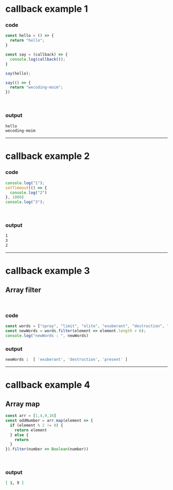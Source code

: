 # callback example 1

### code

```javascript
const hello = () => {
  return "hello";
}

const say = (callback) => {
  console.log(callback());
}

say(hello);

say(() => {
  return "wecoding-moim";
})
```

<br>

<v-click>

### output

```sh
hello
wecoding-moim
```

</v-click>

---

# callback example 2


### code

```javascript
console.log("1");
setTimeout(() => {
  console.log("2")
}, 1000)
console.log("3");
```

<br>

<v-click>

### output

```sh
1
3
2
```

</v-click>

---

# callback example 3

## Array filter

<br>

### code

```javascript
const words = ["spray", "limit", "elite", "exuberant", "destruction", "present"];
const newWords = words.filter(element => element.length > 6);
console.log("newWords : ", newWords)
```

### output

```sh
newWords :  [ 'exuberant', 'destruction', 'present' ]
```

---

# callback example 4

## Array map

```javascript
const arr = [1,4,9,16]
const oddNumber = arr.map(element => {
  if (element % 2 != 0) {
    return element
  } else {
    return
  }
}).filter(number => Boolean(number))
```

<br>

### output
```sh
[ 1, 9 ]
```
